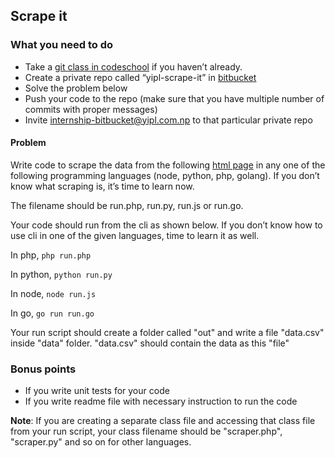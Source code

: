 ## Scrape it

### What you need to do

* Take a [git class in codeschool](https://www.codeschool.com/courses/try-git) if you haven’t already.
* Create a private repo called “yipl-scrape-it” in [bitbucket](https://bitbucket.org)
* Solve the problem below
* Push your code to the repo (make sure that you have multiple number of commits with proper messages) 
* Invite internship-bitbucket@yipl.com.np to that particular private repo

#### Problem

Write code to scrape the data from the following [html page](https://cdn.rawgit.com/anjesh/internship-test/master/data-analysis/scrape-it/exampledata.html) in any one of the following programming languages (node, python, php, golang). If you don’t know what scraping is, it’s time to learn now. 

The filename should be run.php, run.py, run.js or run.go.

Your code should run from the cli as shown below. If you don’t know how to use cli in one of the given languages, time to learn it as well. 

In php, 
`php run.php`

In python, 
`python run.py`

In node,
`node run.js`

In go,
`go run run.go`

Your run script should create a folder called "out" and write a file "data.csv" inside "data" folder.
"data.csv" should contain the data as this "file"

### Bonus points

* If you write unit tests for your code
* If you write readme file with necessary instruction to run the code

**Note**: If you are creating a separate class file and accessing that class file from your run script, your class filename should be "scraper.php", "scraper.py" and so on for other languages. 


